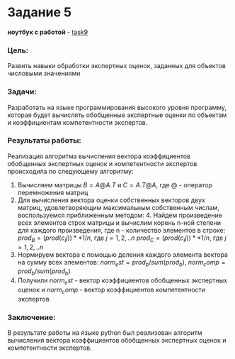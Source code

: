# Задание 5
**ноутбук с работой** - [task9](https://github.com/alkomarova/math_modeling/blob/task9/task9.ipynb)
### Цель:
Развить навыки обработки экспертных оценок, заданных для объектов числовыми значениями

### Задачи: 
Разработать на языке программирования высокого уровня программу, которая будет вычислять обобщенные
экспертные оценки по объектам и коэффициентам компетентности экспертов. 

### Результаты работы:

Реализация алгоритма вычисления вектора коэффициентов обобщенных
экспертных оценок и компетентности экспертов происходила по следующему алгоритму: 
1. Вычисляем матрицы $B = A@A.T$ и $C = A.T@A$, где $@$ - оператор перемножения матриц
2. Для вычисления вектора оценки собственных векторов двух матриц, удовлетворяющим максимальным 
собственным числам, воспользуемся приближенным методом:
   4. Найдем произведение всех элементов строк матрицы и вычислим корень n-ной степени
   для каждого произведения, где n - количество элементов в строке:
   $prod_B = (prod(c_ij))**1/n$, где $j = {1,2,..n}$
   $prod_C = (prod(c_ij))**1/n$, где $j = {1,2,..n}$
5. Нормируем вектора с помощью деления каждого элемента вектора на сумму всех элементов:
$norm_est = prod_b/sum(prod_b)$, $norm_comp = prod_b/sum(prod_b)$
6. Получили $norm_est$ - вектор коэффициентов обобщенных
экспертных оценок и $norm_comp$ - вектор коэффициентов компетентности экспертов

### Заключение: 
В результате работы на языке python был реализован алгоритм вычисления вектора коэффициентов обобщенных
экспертных оценок и компетентности экспертов.